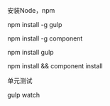 安装Node，npm

npm install -g gulp

npm install -g component

npm install gulp

npm install && component install

单元测试

gulp watch
